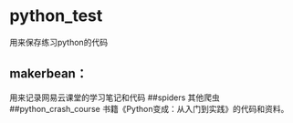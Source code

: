 # python_test
用来保存练习python的代码
## makerbean：
  用来记录网易云课堂的学习笔记和代码
##spiders
  其他爬虫
##python_crash_course
  书籍《Python变成：从入门到实践》的代码和资料。

